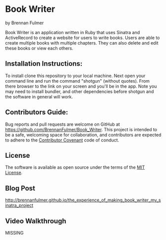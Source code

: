 # Book Writer

by Brennan Fulmer

Book Writer is an application written in Ruby that uses Sinatra and ActiveRecord to create a website for users to write books. Users are able to create multiple books with multiple chapters. They can also delete and edit these books or view each others.

## Installation Instructions:

To install clone this repository to your local machine. Next open your command line and run the command "shotgun" (without quotes). From there browser to the link on your screen and you'll be in the app. Note you may need to install bundler, and other dependencies before shotgun and the software in general will work.

## Contributors Guide:

Bug reports and pull requests are welcome on GitHub at https://github.com/BrennanFulmer/Book_Writer. This project is intended to be a safe, welcoming space for collaboration, and contributors are expected to adhere to the [Contributor Covenant](http://contributor-covenant.org) code of conduct.

## License

The software is available as open source under the terms of the [MIT License](https://opensource.org/licenses/MIT).

## Blog Post

http://brennanfulmer.github.io/the_experience_of_making_book_writer_my_sinatra_project

## Video Walkthrough

MISSING
